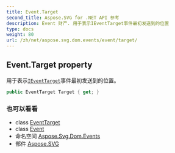 ```yaml
---
title: Event.Target
second_title: Aspose.SVG for .NET API 参考
description: Event 财产. 用于表示IEventTarget事件最初发送到的位置
type: docs
weight: 80
url: /zh/net/aspose.svg.dom.events/event/target/
---
```

## Event.Target property

用于表示[`IEventTarget`](../../ieventtarget/)事件最初发送到的位置。

```csharp
public EventTarget Target { get; }
```

### 也可以看看

* class [EventTarget](../../../aspose.svg.dom/eventtarget/)
* class [Event](../)
* 命名空间 [Aspose.Svg.Dom.Events](../../event/)
* 部件 [Aspose.SVG](../../../)


